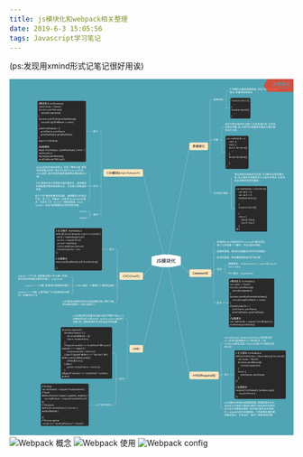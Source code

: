 ```yaml
---
title: js模块化和webpack相关整理
date: 2019-6-3 15:05:56
tags: Javascript学习笔记
---
```


(ps:发现用xmind形式记笔记很好用诶)

![js模块化](../public/images/js-module.png)
![Webpack 概念](../public/images/Webpack_concept.png)
![Webpack 使用](../public/images/Webpack_usage.png)
![Webpack config](../public/images/Webpack_config.png)
